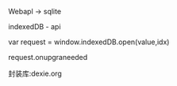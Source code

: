 Webapl  -> sqlite

indexedDB - api

var request = window.indexedDB.open(value,idx)

request.onupgraneeded 

封装库:dexie.org

